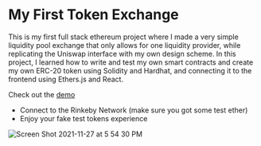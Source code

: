 # My First Token Exchange
This is my first full stack ethereum project where I made a very simple liquidity pool exchange 
that only allows for one liquidity provider, while replicating the Uniswap interface with my own
design scheme. In this project, I learned how to write and test my own smart contracts and create my
own ERC-20 token using Solidity and Hardhat, and connecting it to the frontend using Ethers.js and React.

Check out the [demo](https://my-first-token-exchange.herokuapp.com/)
- Connect to the Rinkeby Network (make sure you got some test ether)
- Enjoy your fake test tokens experience

![Screen Shot 2021-11-27 at 5 54 30 PM](https://user-images.githubusercontent.com/82889538/143722632-d6ce96b2-8e85-455c-896b-da857ac5ebb1.png)
